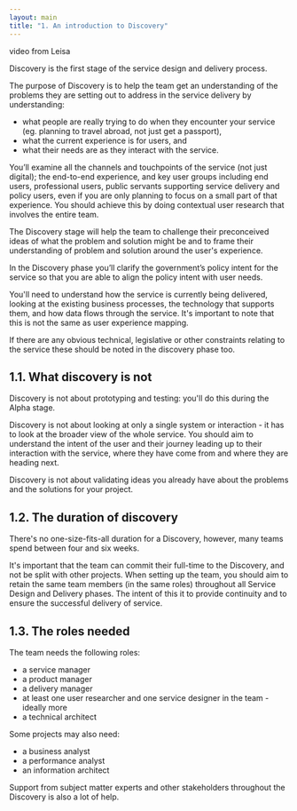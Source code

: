 ```yaml
---
layout: main
title: "1. An introduction to Discovery"
---
```

video from Leisa

Discovery is the first stage of the service design and delivery process.

The purpose of Discovery is to help the team get an understanding of the problems they are setting out to address in the service delivery by understanding:

- what people are really trying to do when they encounter your service (eg. planning to travel abroad, not just get a passport),
- what the current experience is for users, and
- what their needs are as they interact with the service.

You’ll examine all the channels and touchpoints of the service (not just digital); the end-to-end experience, and key user groups including end users, professional users, public servants supporting service delivery and policy users, even if you are only planning to focus on a small part of that experience. You should achieve this by doing contextual user research that involves the entire team.

The Discovery stage will help the team to challenge their preconceived ideas of what the problem and solution might be and to frame their understanding of problem and solution around the user's experience.

In the Discovery phase you’ll clarify the government’s policy intent for the service so that you are able to align the policy intent with user needs.

You'll need to understand how the service is currently being delivered, looking at the existing business processes, the technology that supports them, and how data flows through the service. It's important to note that this is not the same as user experience mapping.

If there are any obvious technical, legislative or other constraints relating to the service these should be noted in the discovery phase too.

## 1.1. What discovery is not

Discovery is not about prototyping and testing: you'll do this during the Alpha stage.

Discovery is not about looking at only a single system or interaction - it has to look at the broader view of the whole service. You should aim to understand the intent of the user and their journey leading up to their interaction with the service, where they have come from and where they are heading next.

Discovery is not about validating ideas you already have about the problems and the solutions for your project.

## 1.2. The duration of discovery

There's no one-size-fits-all duration for a Discovery, however, many teams spend between four and six weeks.

It's important that the team can commit their full-time to the Discovery, and not be split with other projects. When setting up the team, you should aim to retain the same team members (in the same roles) throughout all Service Design and Delivery phases. The intent of this it to provide continuity and to ensure the successful delivery of service.

## 1.3. The roles needed

The team needs the following roles:

- a service manager
- a product manager
- a delivery manager
- at least one user researcher and one service designer in the team - ideally more
- a technical architect

Some projects may also need:

- a business analyst
- a performance analyst
- an information architect

Support from subject matter experts and other stakeholders throughout the Discovery is also a lot of help.
